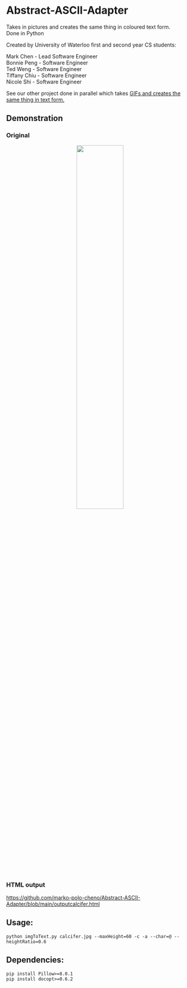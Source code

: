 # Abstract-ASCII-Adapter
Takes in pictures and creates the same thing in coloured text form.  
Done in Python  

Created by University of Waterloo first and second year CS students:  

Mark Chen - Lead Software Engineer  
Bonnie Peng - Software Engineer  
Ted Weng - Software Engineer  
Tiffany Chiu - Software Engineer  
Nicole Shi - Software Engineer

See our other project done in parallel which takes [GIFs and creates the same thing in text form.](https://github.com/tiffxnychiu/GIF-to-ASCII)

## Demonstration
### Original
<p align="center"><img width=50% src="https://github.com/marko-polo-cheno/Abstract-ASCII-Adapter/blob/main/calcifer.jpg"></p>

### HTML output
https://github.com/marko-polo-cheno/Abstract-ASCII-Adapter/blob/main/outputcalcifer.html

## Usage:

```
python imgToText.py calcifer.jpg --maxHeight=60 -c -a --char=@ --heightRatio=0.6
```

## Dependencies:

```
pip install Pillow>=8.0.1
pip install docopt>=0.6.2
```
